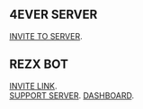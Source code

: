 ## 4EVER SERVER
[INVITE TO SERVER](https://discord.gg/grSDPsz).

## REZX BOT
[INVITE LINK](https://discord.com/oauth2/authorize?client_id=695590510558969857&permissions=805861566&scope=bot).    
[SUPPORT SERVER](https://discord.com/invite/RcCP4hFaFR).
[DASHBOARD](http://rezx.xyz).
